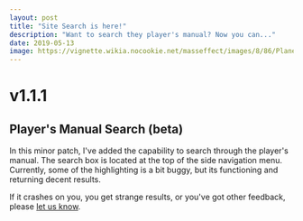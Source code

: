 ```yaml
---
layout: post
title: "Site Search is here!"
description: "Want to search they player's manual? Now you can..."
date: 2019-05-13
image: https://vignette.wikia.nocookie.net/masseffect/images/8/86/Planetscanning.png/revision/latest?cb=20100201034738
---
```


# v1.1.1


## Player's Manual Search (beta)

In this minor patch, I've added the capability to search through the player's manual. The search box is located
at the top of the side navigation menu. Currently, some of the highlighting is a bit buggy, but its functioning and 
returning decent results. 

If it crashes on you, you get strange results, or you've got other feedback, please [let us know](/contributing).

